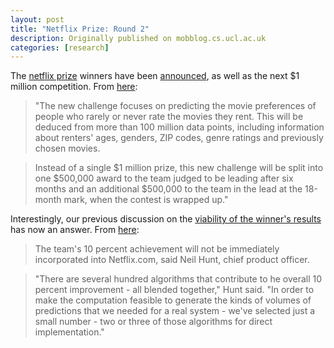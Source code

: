 ```yaml
---
layout: post
title: "Netflix Prize: Round 2"
description: Originally published on mobblog.cs.ucl.ac.uk
categories: [research]
---
```


The <a href="http://netflixprize.com/">netflix prize</a> winners have been <a href="http://www.wired.com/epicenter/2009/09/bellkor%E2%80%99s-pragmatic-chaos-wins-1-million-netflix-prize/">announced</a>, as well as the next $1  million competition. From <a href="http://sacramento.bizjournals.com/sacramento/stories/2009/09/21/daily3.html">here</a>:

> "The new challenge focuses on predicting the movie preferences of people who rarely or never rate the movies they rent. This will be deduced from  more than 100 million data points, including information about renters' ages, genders, ZIP codes, genre ratings and previously chosen movies.

> Instead of a single $1 million prize, this new challenge will be split into one $500,000 award to the team judged to be leading after six months and an additional $500,000 to the team in the lead at the 18-month mark, when the contest is wrapped up."

Interestingly, our previous discussion on the <a href="http://mobblog.cs.ucl.ac.uk/2009/06/30/discussing-the-netflix-prize/">viability of the winner's results</a> has now an answer. From <a href="http://www.appscout.com/2009/09/netflix_1m_prize_winners_inclu.php">here</a>:

> The team's 10 percent achievement will not be immediately incorporated into Netflix.com, said Neil Hunt, chief product officer.

> "There are several hundred algorithms that contribute to he overall 10 percent improvement - all blended together," Hunt said. "In order to make the computation feasible to generate the kinds of volumes of predictions that we needed for a real system - we've selected just a small number - two or three of those algorithms for direct implementation."

